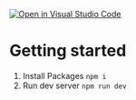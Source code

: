 [![Open in Visual Studio Code](https://classroom.github.com/assets/open-in-vscode-c66648af7eb3fe8bc4f294546bfd86ef473780cde1dea487d3c4ff354943c9ae.svg)](https://classroom.github.com/online_ide?assignment_repo_id=9955353&assignment_repo_type=AssignmentRepo)
# Getting started

1. Install Packages `npm i`
2. Run dev server `npm run dev`
